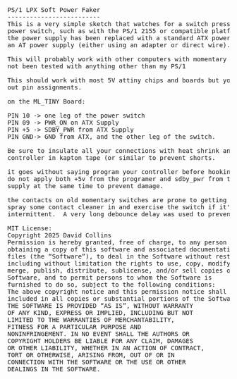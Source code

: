 <PRE>
PS/1 LPX Soft Power Faker
-------------------------
This is a very simple sketch that watches for a switch press from a PS/1 soft
power switch, such as with the PS/1 2155 or compatible platforms. Useful when
the power supply has been replaced with a standard ATX power supply wired as
an AT power supply (either using an adapter or direct wire).

This will probably work with other computers with momentary switches. but has
not been tested with anything other than my PS/1

This should work with most 5V attiny chips and boards but you will need to work
out pin assignments.

on the ML_TINY Board:

PIN 10 -> one leg of the power switch
PIN 09 -> PWR_ON on ATX Supply
PIN +5 -> SDBY_PWR from ATX Supply
PIN GND-> GND from ATX, and the other leg of the switch.

Be sure to insulate all your connections with heat shrink and wrap the
controller in kapton tape (or similar to prevent shorts.

it goes without saying program your controller before hooking up, and
do not apply both +5v from the programer and sdby_pwr from the Power
supply at the same time to prevent damage.

the contacts on old momentary switches are prone to getting dirty.
spray some contact cleaner in and exercise the switch if it's being
intermittent.  A very long debounce delay was used to prevent issues.

MIT License:
Copyright 2025 David Collins
Permission is hereby granted, free of charge, to any person
obtaining a copy of this software and associated documentation
files (the “Software”), to deal in the Software without restriction,
including without limitation the rights to use, copy, modify,
merge, publish, distribute, sublicense, and/or sell copies of the
Software, and to permit persons to whom the Software is
furnished to do so, subject to the following conditions:
The above copyright notice and this permission notice shall be
included in all copies or substantial portions of the Software.
THE SOFTWARE IS PROVIDED “AS IS”, WITHOUT WARRANTY
OF ANY KIND, EXPRESS OR IMPLIED, INCLUDING BUT NOT
LIMITED TO THE WARRANTIES OF MERCHANTABILITY,
FITNESS FOR A PARTICULAR PURPOSE AND
NONINFRINGEMENT. IN NO EVENT SHALL THE AUTHORS OR
COPYRIGHT HOLDERS BE LIABLE FOR ANY CLAIM, DAMAGES
OR OTHER LIABILITY, WHETHER IN AN ACTION OF CONTRACT,
TORT OR OTHERWISE, ARISING FROM, OUT OF OR IN
CONNECTION WITH THE SOFTWARE OR THE USE OR OTHER
DEALINGS IN THE SOFTWARE.
</PRE>
